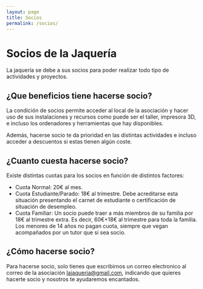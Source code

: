 ```yaml
---
layout: page
title: Socios
permalink: /socios/
---
```


# Socios de la Jaquería

La jaquería se debe a sus socios para poder realizar todo tipo de actividades y proyectos.


## ¿Que beneficios tiene hacerse socio?

La condición de socios permite acceder al local de la asociación y hacer uso de sus instalaciones y recursos como puede ser el taller, impresora 3D, e incluso los ordenadores y herramientas que hay disponibles.

Además, hacerse socio te da prioridad en las distintas actividades e incluso acceder a descuentos si estas tienen algún coste.

## ¿Cuanto cuesta hacerse socio?

Existe distintas cuotas para los socios en función de distintos factores:

* Cuota Normal: 20€ al mes.
* Cuota Estudiante/Parado: 18€ al trimestre. Debe acreditarse esta situación presentando el carnet de estudiante o certificación de situación de desempleo.
* Cuota Familiar: Un socio puede traer a más miembros de su familia por 18€ al trimestre extra. Es decir, 60€+18€ al trimestre para toda la familia. Los menores de 14 años no pagan cuota, siempre que vegan acompañados por un tutor que si sea socio.

## ¿Cómo hacerse socio?

Para hacerse socio, solo tienes que escribirnos un correo electronico al correo de la asociación lajaqueria@gmail.com, indicando que quieres hacerte socio y nosotros te ayudaremos encantados.